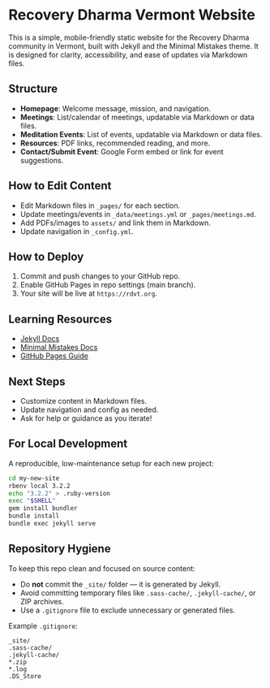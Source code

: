 # Recovery Dharma Vermont Website

This is a simple, mobile-friendly static website for the Recovery Dharma community in Vermont, built with Jekyll and the Minimal Mistakes theme. It is designed for clarity, accessibility, and ease of updates via Markdown files.

## Structure
- **Homepage**: Welcome message, mission, and navigation.
- **Meetings**: List/calendar of meetings, updatable via Markdown or data files.
- **Meditation Events**: List of events, updatable via Markdown or data files.
- **Resources**: PDF links, recommended reading, and more.
- **Contact/Submit Event**: Google Form embed or link for event suggestions.

## How to Edit Content
- Edit Markdown files in `_pages/` for each section.
- Update meetings/events in `_data/meetings.yml` or `_pages/meetings.md`.
- Add PDFs/images to `assets/` and link them in Markdown.
- Update navigation in `_config.yml`.

## How to Deploy
1. Commit and push changes to your GitHub repo.
2. Enable GitHub Pages in repo settings (main branch).
3. Your site will be live at `https://rdvt.org`.

## Learning Resources
- [Jekyll Docs](https://jekyllrb.com/docs/)
- [Minimal Mistakes Docs](https://mmistakes.github.io/minimal-mistakes/docs/)
- [GitHub Pages Guide](https://pages.github.com/)

## Next Steps
- Customize content in Markdown files.
- Update navigation and config as needed.
- Ask for help or guidance as you iterate!

## For Local Development
A reproducible, low-maintenance setup for each new project:
```bash
cd my-new-site
rbenv local 3.2.2
echo "3.2.2" > .ruby-version
exec "$SHELL"
gem install bundler
bundle install
bundle exec jekyll serve
```

## Repository Hygiene
To keep this repo clean and focused on source content:

- Do **not** commit the `_site/` folder — it is generated by Jekyll.
- Avoid committing temporary files like `.sass-cache/`, `.jekyll-cache/`, or ZIP archives.
- Use a `.gitignore` file to exclude unnecessary or generated files.

Example `.gitignore`:
```gitignore
_site/
.sass-cache/
.jekyll-cache/
*.zip
*.log
.DS_Store